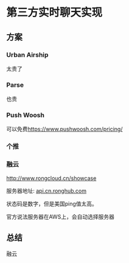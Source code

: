 # 第三方实时聊天实现

## 方案

### Urban Airship

太贵了

### Parse

也贵

### Push Woosh

可以免费<https://www.pushwoosh.com/pricing/>

### 个推

### 融云

<http://www.rongcloud.cn/showcase>

服务器地址: [api.cn.ronghub.com](api.cn.ronghub.com)

状态码是数字，但是美国ping值太高。

官方说法服务器在AWS上，会自动选择服务器

## 总结

融云

